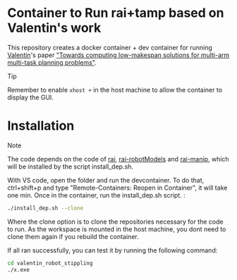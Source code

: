 # Container to Run rai+tamp based on Valentin's work
This repository creates a docker container + dev container for running [Valentin](https://github.com/vhartman/24-data-gen/tree/master)'s paper ["Towards computing low-makespan solutions for multi-arm multi-task planning problems"](https://arxiv.org/abs/2305.17527).

> [!TIP]
> Remember to enable `xhost +` in the host machine to allow the container to display the GUI.

# Installation 

> [!NOTE] 
> The code depends on the code of [rai](https://github.com/vhartman/rai), [rai-robotModels](https://github.com/vhartman/rai-robotModels) and [rai-manip](https://github.com/vhartman/rai-manip), which will be installed by the script install_dep.sh.

With VS code, open the folder and run the devcontainer. To do that, ctrl+shift+p and type "Remote-Containers: Reopen in Container", it will take one min. Once in the container, run the install_dep.sh script. :

```bash
./install_dep.sh --clone
```
Where the clone option is to clone the repositories necessary for the code to run. As the workspace is mounted in the host machine, you dont need to clone them again if you rebuild the container. 

If all ran successfully, you can test it by running the following command:

```bash
cd valentin_robot_stippling
./x.exe
```